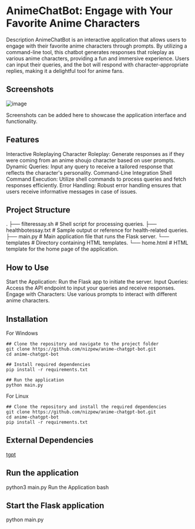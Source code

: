 #  AnimeChatBot: Engage with Your Favorite Anime Characters
Description
AnimeChatBot is an interactive application that allows users to engage with their favorite anime characters through prompts. By utilizing a command-line tool, this chatbot generates responses that roleplay as various anime characters, providing a fun and immersive experience. Users can input their queries, and the bot will respond with character-appropriate replies, making it a delightful tool for anime fans.


## Screenshots
![image](https://github.com/user-attachments/assets/c1947898-0ed8-4a9d-b5b0-66ec86412691)

Screenshots can be added here to showcase the application interface and functionality.




##  Features
Interactive Roleplaying
Character Roleplay: Generate responses as if they were coming from an anime shoujo character based on user prompts.
Dynamic Queries: Input any query to receive a tailored response that reflects the character's personality.
Command-Line Integration
Shell Command Execution: Utilize shell commands to process queries and fetch responses efficiently.
Error Handling: Robust error handling ensures that users receive informative messages in case of issues.

## Project Structure

.
├── filteressay.sh         # Shell script for processing queries.
├── healthbotessay.txt     # Sample output or reference for health-related queries.
├── main.py                # Main application file that runs the Flask server.
└── templates              # Directory containing HTML templates.
    └── home.html          # HTML template for the home page of the application.
## How to Use
Start the Application: Run the Flask app to initiate the server.
Input Queries: Access the API endpoint to input your queries and receive responses.
Engage with Characters: Use various prompts to interact with different anime characters.

## Installation
For Windows

    
    ## Clone the repository and navigate to the project folder
    git clone https://github.com/nizpew/anime-chatgpt-bot.git
    cd anime-chatgpt-bot
    
    ## Install required dependencies
    pip install -r requirements.txt
    
    ## Run the application
    python main.py
For Linux
  
    
    
    ## Clone the repository and install the required dependencies
    git clone https://github.com/nizpew/anime-chatgpt-bot.git
    cd anime-chatgpt-bot
    pip install -r requirements.txt

## External Dependencies
[tgpt](https://github.com/aandrew-me/tgpt)


## Run the application
python3 main.py
Run the Application
bash

## Start the Flask application
python main.py
